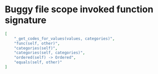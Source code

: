 # Buggy file scope invoked function signature

```json
[
    "_get_codes_for_values(values, categories)",
    "func(self, other)",
    "categories(self)",
    "categories(self, categories)",
    "ordered(self) -> Ordered",
    "equals(self, other)"
]
```
